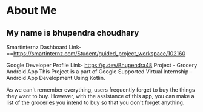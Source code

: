 # About Me
## My name is bhupendra choudhary

Smartinternz Dashboard Link-==https://smartinternz.com/Student/guided_project_workspace/102160

Google Developer Profile Link- https://g.dev/Bhupendra48
Project - Grocery Android App
This Project is a part of Google Supported Virtual Internship - Android App Development Using Kotlin.

As we can't remember everything, users frequently forget to buy the things they want to buy. However, with the assistance of this app, you can make a list of the groceries you intend to buy so that you don't forget anything.
